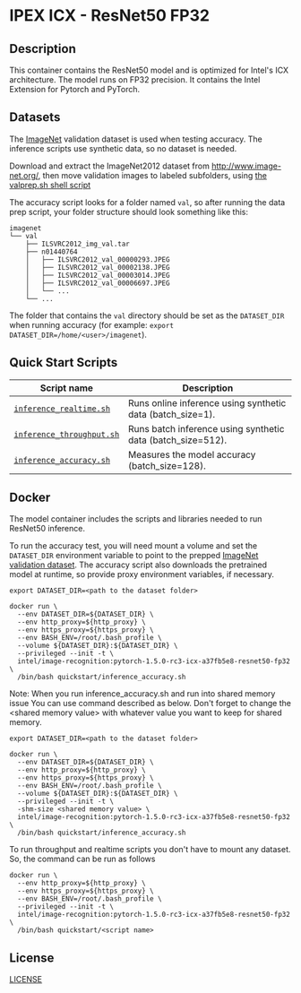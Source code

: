 <!--- 0. Title -->
# IPEX ICX - ResNet50 FP32

<!-- 10. Description -->
## Description

This container contains the ResNet50 model and is optimized for Intel's ICX architecture. The model runs on FP32 precision.
It contains the Intel Extension for Pytorch and PyTorch.

<!--- 20. Datasets -->
## Datasets

The [ImageNet](http://www.image-net.org/) validation dataset is used when
testing accuracy. The inference scripts use synthetic data, so no dataset
is needed.

Download and extract the ImageNet2012 dataset from http://www.image-net.org/,
then move validation images to labeled subfolders, using
[the valprep.sh shell script](https://raw.githubusercontent.com/soumith/imagenetloader.torch/master/valprep.sh)

The accuracy script looks for a folder named `val`, so after running the
data prep script, your folder structure should look something like this:

```
imagenet
└── val
    ├── ILSVRC2012_img_val.tar
    ├── n01440764
    │   ├── ILSVRC2012_val_00000293.JPEG
    │   ├── ILSVRC2012_val_00002138.JPEG
    │   ├── ILSVRC2012_val_00003014.JPEG
    │   ├── ILSVRC2012_val_00006697.JPEG
    │   └── ...
    └── ...
```
The folder that contains the `val` directory should be set as the
`DATASET_DIR` when running accuracy
(for example: `export DATASET_DIR=/home/<user>/imagenet`).

<!--- 30. Quick Start Scripts -->
## Quick Start Scripts

| Script name | Description |
|-------------|-------------|
| [`inference_realtime.sh`](inference_realtime.sh) | Runs online inference using synthetic data (batch_size=1). |
| [`inference_throughput.sh`](inference_throughput.sh) | Runs batch inference using synthetic data (batch_size=512). |
| [`inference_accuracy.sh`](inference_accuracy.sh) | Measures the model accuracy (batch_size=128). |

<!--- 40. Docker -->
## Docker

The model container includes the scripts and libraries needed to run 
ResNet50 inference.

To run the accuracy test, you will need
mount a volume and set the `DATASET_DIR` environment variable to point
to the prepped [ImageNet validation dataset](#dataset). The accuracy
script also downloads the pretrained model at runtime, so provide proxy
environment variables, if necessary.

```
export DATASET_DIR=<path to the dataset folder>

docker run \
  --env DATASET_DIR=${DATASET_DIR} \
  --env http_proxy=${http_proxy} \
  --env https_proxy=${https_proxy} \
  --env BASH_ENV=/root/.bash_profile \
  --volume ${DATASET_DIR}:${DATASET_DIR} \
  --privileged --init -t \
  intel/image-recognition:pytorch-1.5.0-rc3-icx-a37fb5e8-resnet50-fp32 \
  /bin/bash quickstart/inference_accuracy.sh
```

Note: When you run inference\_accuracy.sh and run into shared memory issue
You can use command described as below. Don't forget to change the \<shared memory value\> with
whatever value you want to keep for shared memory.

```
export DATASET_DIR=<path to the dataset folder>

docker run \
  --env DATASET_DIR=${DATASET_DIR} \
  --env http_proxy=${http_proxy} \
  --env https_proxy=${https_proxy} \
  --env BASH_ENV=/root/.bash_profile \
  --volume ${DATASET_DIR}:${DATASET_DIR} \
  --privileged --init -t \
  -shm-size <shared memory value> \
  intel/image-recognition:pytorch-1.5.0-rc3-icx-a37fb5e8-resnet50-fp32 \
  /bin/bash quickstart/inference_accuracy.sh
```
To run throughput and realtime scripts you don't have to mount any dataset.
So, the command can be run as follows

```
docker run \
  --env http_proxy=${http_proxy} \
  --env https_proxy=${https_proxy} \
  --env BASH_ENV=/root/.bash_profile \
  --privileged --init -t \
  intel/image-recognition:pytorch-1.5.0-rc3-icx-a37fb5e8-resnet50-fp32 \
  /bin/bash quickstart/<script name>
```

<!--- 50. License -->
## License

[LICENSE](/LICENSE)

